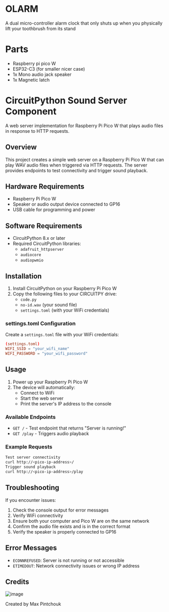 # OLARM
A dual micro-controller alarm clock that only shuts up when you physically lift your toothbrush from its stand 

# Parts
- Raspberry pi pico W
- ESP32-C3 (for smaller nicer case)
- 1x Mono audio jack speaker 
- 1x Magnetic latch 

# CircuitPython Sound Server Component

A web server implementation for Raspberry Pi Pico W that plays audio files in response to HTTP requests.

## Overview

This project creates a simple web server on a Raspberry Pi Pico W that can play WAV audio files when triggered via HTTP requests. The server provides endpoints to test connectivity and trigger sound playback.

## Hardware Requirements

- Raspberry Pi Pico W
- Speaker or audio output device connected to GP16
- USB cable for programming and power

## Software Requirements

- CircuitPython 8.x or later
- Required CircuitPython libraries:
  - `adafruit_httpserver`
  - `audiocore`
  - `audiopwmio`

## Installation

1. Install CircuitPython on your Raspberry Pi Pico W
2. Copy the following files to your CIRCUITPY drive:
   - `code.py`
   - `no-id.wav` (your sound file)
   - `settings.toml` (with your WiFi credentials)

### settings.toml Configuration

Create a `settings.toml` file with your WiFi credentials:

```toml
(settings.toml)
WIFI_SSID = "your_wifi_name"
WIFI_PASSWORD = "your_wifi_password"
```


## Usage

1. Power up your Raspberry Pi Pico W
2. The device will automatically:
   - Connect to WiFi
   - Start the web server
   - Print the server's IP address to the console

### Available Endpoints

- `GET /` - Test endpoint that returns "Server is running!"
- `GET /play` - Triggers audio playback

### Example Requests

```bash
Test server connectivity
curl http://<pico-ip-address>/
Trigger sound playback
curl http://<pico-ip-address>/play
```

## Troubleshooting

If you encounter issues:
1. Check the console output for error messages
2. Verify WiFi connectivity
3. Ensure both your computer and Pico W are on the same network
4. Confirm the audio file exists and is in the correct format
5. Verify the speaker is properly connected to GP16

## Error Messages

- `ECONNREFUSED`: Server is not running or not accessible
- `ETIMEDOUT`: Network connectivity issues or wrong IP address

## Credits

![image](https://github.com/user-attachments/assets/72fd9840-d614-429d-8801-c869c63972f9)


Created by Max Pintchouk


